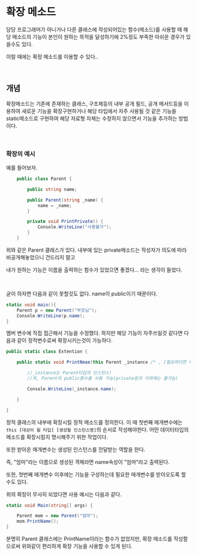 # 확장 메소드

담당 프로그래머가 아니거나 다른 클래스에 작성되어있는 함수(메소드)를 사용할 때
해당 메소드의 기능이 본인이 원하는 목적을 달성하기에 2%정도 부족한 아쉬운 경우가 있을수도 있다.

이럴 때에는 확장 메소드를 이용할 수 있다..

<br>


## 개념

확장메소드는 기존에 존재하는 클래스, 구조체등의 내부 공개 필드, 공개 메서드등을 이용하여 새로운 기능을 확장구현하거나
해당 타입에서 자주 사용될 것 같은 기능을 static메소드로 구현하여 해당 자료형 자체는 수정하지 않으면서 기능을 추가하는 방법이다.

<br>

### 확장의 예시

예를 들어보자.

```cs
    public class Parent {

        public string name;

        public Parent(string _name) {
            name = _name;
        }

        private void PrintPrivate() {
            Console.WriteLine("사용불가");
        }
    }
```

위와 같은 Parent 클래스가 있다.
내부에 있는 private메소드는 작성자가 의도에 따라 비공개해놓았으니 건드리지 말고

내가 원하는 기능은 이름을 출력하는 함수가 있었으면 좋겠다... 라는 생각이 들었다.

<br>

굳이 하자면 다음과 같이 못할것도 없다. name이 public이기 때문이다.

```cs
static void main(){
    Parent p = new Parent("부모님");
    Console.WriteLine(p.name);
}
```

멤버 변수에 직접 접근해서 기능을 수정했다.
하지만 해당 기능이 자주쓰일것 같다면 다음과 같이 정적변수로써 확장시키는것이 가능하다.

```cs
public static class Extention {

    public static void PrintNmae(this Parent _instance /* , [필요하다면 매개변수들도 작성] */) {

        //_instance는 Parent타입의 인스턴스!
        //즉, Parent의 public함수를 사용 가능(private등의 이외에는 불가능)

        Console.WriteLine(_instance.name);

    }

}
```

정적 클래스의 내부에 확장시킬 정적 메소드를 정의한다.
이 때 첫번째 매개변수에는 `this [대상이 될 타입] [생성될 인스턴스명]`의 순서로 작성해야한다.
어떤 데이터타입의 메소드를 확장시킬지 명시해주기 위한 작업이다.

또한 받아온 매개변수는 생성된 인스턴스를 전달받는 역할을 한다.

즉, "엄마"라는 이름으로 생성된 객체라면 name속성이 "엄마"라고 출력된다.

또한, 첫번째 매개변수 이후에는 기능을 구성하는데 필요한 매개변수를 받아오도록 할 수도 있다.

위의 확장이 무사히 되었다면 사용 예시는 다음과 같다.

```cs
static void Main(string[] args) {

    Parent mom = new Parent("엄마");
    mom.PrintName();
}
```

분명히 Parent 클래스에는 PrintName이라는 함수가 없었지만, 확장 메소드를 작성함으로써
위와같이 편리하게 확장 기능을 사용할 수 있게 된다.

<br>

